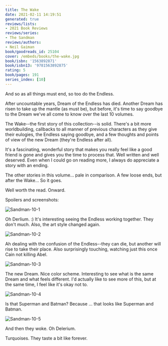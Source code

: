 ```yaml
---
title: The Wake
date: 2021-02-11 14:19:51
generated: true
reviews/lists:
- 2021 Book Reviews
reviews/series:
- The Sandman
reviews/authors:
- Neil Gaiman
book/goodreads_id: 25104
cover: /embeds/books/the-wake.jpg
book/isbn: '1563892871'
book/isbn13: '9781563892875'
rating: 5
book/pages: 191
series_index: [10]
---
```

And so as all things must end, so too do the Endless.  

After uncountable years, Dream of the Endless has died. Another Dream has risen to take up the mantle (as must be), but before, it's time to say goodbye to the Dream we've all come to know over the last 10 volumes.  

<!--more-->

The Wake--the first story of this collection--is solid. There's a bit more worldbuilding, callbacks to all manner of previous characters as they give their eulogies, the Endless saying goodbye, and a few thoughts and points of view of the new Dream (they're Endless after all).  

It's a fascinating, wonderful story that makes you really feel like a good friend is gone and gives you the time to process that. Well written and well deserved. Even when I could go on reading more, I always do appreciate a story with an ending.  

The other stories in this volume... pale in comparison. A few loose ends, but after the Wake... So it goes.  

Well worth the read. Onward.  

Spoilers and screenshots:  

![Sandman-10-1](/embeds/books/attachments/sandman-10-1.jpg)  

Oh Derlium. :) It's interesting seeing the Endless working together. They don't much. Also, the art style changed again.  

![Sandman-10-2](/embeds/books/attachments/sandman-10-2.jpg)  

Ah dealing with the confusion of the Endless--they can die, but another will rise to take their place. Also surprisingly touching, watching just this once Cain not killing Abel.  

![Sandman-10-3](/embeds/books/attachments/sandman-10-3.jpg)  

The new Dream. Nice color scheme. Interesting to see what is the same Dream and what feels different. I'd actually like to see more of this, but at the same time, I feel like it's okay not to.  

![Sandman-10-4](/embeds/books/attachments/sandman-10-4.jpg)  

Is that Superman and Batman? Because ... that looks like Superman and Batman.  

![Sandman-10-5](/embeds/books/attachments/sandman-10-5.jpg)  

And then they woke. Oh Delerium.  

Turquoises. They taste a bit like forever.